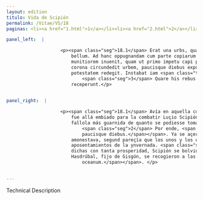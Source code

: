 ```yaml
---
layout: edition
titulo: Vida de Scipión
permalink: /Vitae/VS/18
paginas: <li><a href="1.html">1</a></li><li><a href="2.html">2</a></li><li><a href="3.html">3</a></li><li><a href="4.html">4</a></li><li><a href="5.html">5</a></li><li><a href="6.html">6</a></li><li><a href="7.html">7</a></li><li><a href="8.html">8</a></li><li><a href="9.html">9</a></li><li><a href="10.html">10</a></li><li><a href="11.html">11</a></li><li><a href="12.html">12</a></li><li><a href="13.html">13</a></li><li><a href="14.html">14</a></li><li><a href="15.html">15</a></li><li><a href="16.html">16</a></li><li><a href="17.html">17</a></li><li><a href="18.html">18</a></li><li><a href="19.html">19</a></li><li><a href="20.html">20</a></li><li><a href="21.html">21</a></li><li><a href="22.html">22</a></li><li><a href="23.html">23</a></li><li><a href="24.html">24</a></li><li><a href="25.html">25</a></li><li><a href="26.html">26</a></li><li><a href="27.html">27</a></li><li><a href="28.html">28</a></li><li><a href="29.html">29</a></li><li><a href="30.html">30</a></li><li><a href="31.html">31</a></li><li><a href="32.html">32</a></li><li><a href="33.html">33</a></li><li><a href="34.html">34</a></li><li><a href="35.html">35</a></li><li><a href="36.html">36</a></li><li><a href="37.html">37</a></li><li><a href="38.html">38</a></li><li><a href="39.html">39</a></li><li><a href="40.html">40</a></li><li><a href="41.html">41</a></li><li><a href="42.html">42</a></li><li><a href="43.html">43</a></li><li><a href="44.html">44</a></li><li><a href="45.html">45</a></li><li><a href="46.html">46</a></li><li><a href="47.html">47</a></li><li><a href="48.html">48</a></li><li><a href="49.html">49</a></li><li><a href="50.html">50</a></li><li><a href="51.html">51</a></li><li><a href="52.html">52</a></li><li><a href="53.html">53</a></li><li><a href="54.html">54</a></li><li><a href="55.html">55</a></li><li><a href="56.html">56</a></li><li><a href="57.html">57</a></li><li><a href="58.html">58</a></li><li><a href="59.html">59</a></li><li><a href="60.html">60</a></li><li><a href="61.html">61</a></li><li><a href="62.html">62</a></li><li><a href="63.html">63</a></li><li><a href="64.html">64</a></li><li><a href="65.html">65</a></li><li><a href="66.html">66</a></li><li><a href="67.html">67</a></li><li><a href="68.html">68</a></li><li><a href="69.html">69</a></li><li><a href="70.html">70</a></li><li><a href="71.html">71</a></li><li><a href="72.html">72</a></li><li><a href="73.html">73</a></li><li><a href="74.html">74</a></li>

panel_left:  |

                    <p><span class="seg">18.1</span> Erat una urbs, quam incolae regionis <span class="tooltip">Oringem<span class="tooltiptext">originem <span class="siglas">N U</span> </span></span> appellant, opulentissima sane et acommodatissima ad renouandum
                        bellum. Ad hanc oppugnandam cum parte copiarum missus Lucio Scipio locum
                        munitiorem inuenit, quam ut primo impetu capi posset. <span class="seg">2</span> Itaque
                        corona circundedit urbem, paucisque diebus expugnatam direptamque in
                        potestatem redegit. Instabat iam <span class="tooltip">propinqua<span class="tooltiptext">propinquo <span class="siglas">P</span> </span></span> hyems et tempus admonere uidebatur, hyberna utrique peterent.
                            <span class="seg">3</span> Quare his rebus <span class="tooltip">prospere gestis<span class="tooltiptext"><span class="om"><i>om. </i></span> <span class="siglas">U</span> </span></span>, Scipio Tarraconem Mago et Hasdrubal Gisgonis filius se ad oceanum
                        receperunt.</p>
                

panel_right:  |

                    <p><span class="seg">18.1</span> Avía en aquella comarca una çibdad que los <span class="tooltip">moradores<span class="tooltiptext">los los  </span></span> d'ella llaman Oringe, muy rica y muy oportuna para renovar guerra;
                        fue allá embiado para la combatir Luçio Scipión con una parte de la gente y
                        fallola más guarnida de quanto se podiesse tomar de la primer acometida.
                            <span class="seg">2</span> Por ende, <span class="tooltip">çercola<span class="tooltiptext">çerca la  </span></span> con gente puesta en derredor y <span class="tooltip">óvola<span class="tooltiptext">ovo lo  </span></span> en su poderío tomada por fuerça y metida a robo<span class="nota"><sup>9</sup><span class="texto_nota">P. omite
                            paucisque diebus.</span></span>. Ya se açercava el invierno y el tiempo
                        amonestava, segund pareçía que los unos y los otros se recogiessen a los
                        aposentamientos de la ynvernada. <span class="seg">3</span> Y ya fechas las cosas ante
                        dichas con tanta prosperidad, Scipión se bolvió a Tarragona, y Magón y
                        Hasdrúbal, fijo de Gisgón, se recogieron a las riberas del oçéano<span class="nota"><sup>10</sup><span class="texto_nota">a las riberas del oçéano: explicitación del lat. ad
                            oceanum.</span></span>. </p>
                

---
```


Technical Description 